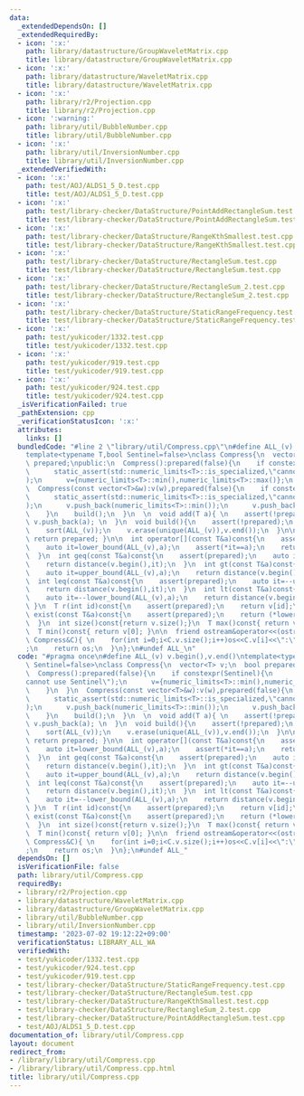 ```yaml
---
data:
  _extendedDependsOn: []
  _extendedRequiredBy:
  - icon: ':x:'
    path: library/datastructure/GroupWaveletMatrix.cpp
    title: library/datastructure/GroupWaveletMatrix.cpp
  - icon: ':x:'
    path: library/datastructure/WaveletMatrix.cpp
    title: library/datastructure/WaveletMatrix.cpp
  - icon: ':x:'
    path: library/r2/Projection.cpp
    title: library/r2/Projection.cpp
  - icon: ':warning:'
    path: library/util/BubbleNumber.cpp
    title: library/util/BubbleNumber.cpp
  - icon: ':x:'
    path: library/util/InversionNumber.cpp
    title: library/util/InversionNumber.cpp
  _extendedVerifiedWith:
  - icon: ':x:'
    path: test/AOJ/ALDS1_5_D.test.cpp
    title: test/AOJ/ALDS1_5_D.test.cpp
  - icon: ':x:'
    path: test/library-checker/DataStructure/PointAddRectangleSum.test.cpp
    title: test/library-checker/DataStructure/PointAddRectangleSum.test.cpp
  - icon: ':x:'
    path: test/library-checker/DataStructure/RangeKthSmallest.test.cpp
    title: test/library-checker/DataStructure/RangeKthSmallest.test.cpp
  - icon: ':x:'
    path: test/library-checker/DataStructure/RectangleSum.test.cpp
    title: test/library-checker/DataStructure/RectangleSum.test.cpp
  - icon: ':x:'
    path: test/library-checker/DataStructure/RectangleSum_2.test.cpp
    title: test/library-checker/DataStructure/RectangleSum_2.test.cpp
  - icon: ':x:'
    path: test/library-checker/DataStructure/StaticRangeFrequency.test.cpp
    title: test/library-checker/DataStructure/StaticRangeFrequency.test.cpp
  - icon: ':x:'
    path: test/yukicoder/1332.test.cpp
    title: test/yukicoder/1332.test.cpp
  - icon: ':x:'
    path: test/yukicoder/919.test.cpp
    title: test/yukicoder/919.test.cpp
  - icon: ':x:'
    path: test/yukicoder/924.test.cpp
    title: test/yukicoder/924.test.cpp
  _isVerificationFailed: true
  _pathExtension: cpp
  _verificationStatusIcon: ':x:'
  attributes:
    links: []
  bundledCode: "#line 2 \"library/util/Compress.cpp\"\n#define ALL_(v) v.begin(),v.end()\n\
    template<typename T,bool Sentinel=false>\nclass Compress{\n  vector<T> v;\n  bool\
    \ prepared;\npublic:\n  Compress():prepared(false){\n    if constexpr(Sentinel){\n\
    \      static_assert(std::numeric_limits<T>::is_specialized,\"cannot use Sentinel\"\
    );\n      v={numeric_limits<T>::min(),numeric_limits<T>::max()};\n    }\n  }\n\
    \  Compress(const vector<T>&w):v(w),prepared(false){\n    if constexpr(Sentinel){\n\
    \      static_assert(std::numeric_limits<T>::is_specialized,\"cannot use Sentinel\"\
    );\n      v.push_back(numeric_limits<T>::min());\n      v.push_back(numeric_limits<T>::max());\n\
    \    }\n    build();\n  }\n  \n  void add(T a){ \n    assert(!prepared);\n   \
    \ v.push_back(a); \n  }\n  void build(){\n    assert(!prepared);\n    prepared=true;\n\
    \    sort(ALL_(v));\n    v.erase(unique(ALL_(v)),v.end());\n  }\n\n  bool is_prepared()const{\
    \ return prepared; }\n\n  int operator[](const T&a)const{\n    assert(prepared);\n\
    \    auto it=lower_bound(ALL_(v),a);\n    assert(*it==a);\n    return distance(v.begin(),it);\n\
    \  }\n  int geq(const T&a)const{\n    assert(prepared);\n    auto it=lower_bound(ALL_(v),a);\n\
    \    return distance(v.begin(),it);\n  }\n  int gt(const T&a)const{\n    assert(prepared);\n\
    \    auto it=upper_bound(ALL_(v),a);\n    return distance(v.begin(),it);\n  }\n\
    \  int leq(const T&a)const{\n    assert(prepared);\n    auto it=--upper_bound(ALL_(v),a);\n\
    \    return distance(v.begin(),it);\n  }\n  int lt(const T&a)const{\n    assert(prepared);\n\
    \    auto it=--lower_bound(ALL_(v),a);\n    return distance(v.begin(),it);\n \
    \ }\n  T r(int id)const{\n    assert(prepared);\n    return v[id];\n  }\n  bool\
    \ exist(const T&a)const{\n    assert(prepared);\n    return (*lower_bound(ALL_(v),a))==a;\n\
    \  }\n  int size()const{return v.size();}\n  T max()const{ return v.back(); }\n\
    \  T min()const{ return v[0]; }\n\n  friend ostream&operator<<(ostream&os, const\
    \ Compress&C){ \n    for(int i=0;i<C.v.size();i++)os<<C.v[i]<<\":\"<<i<<\" \"\
    ;\n    return os;\n  }\n};\n#undef ALL_\n"
  code: "#pragma once\n#define ALL_(v) v.begin(),v.end()\ntemplate<typename T,bool\
    \ Sentinel=false>\nclass Compress{\n  vector<T> v;\n  bool prepared;\npublic:\n\
    \  Compress():prepared(false){\n    if constexpr(Sentinel){\n      static_assert(std::numeric_limits<T>::is_specialized,\"\
    cannot use Sentinel\");\n      v={numeric_limits<T>::min(),numeric_limits<T>::max()};\n\
    \    }\n  }\n  Compress(const vector<T>&w):v(w),prepared(false){\n    if constexpr(Sentinel){\n\
    \      static_assert(std::numeric_limits<T>::is_specialized,\"cannot use Sentinel\"\
    );\n      v.push_back(numeric_limits<T>::min());\n      v.push_back(numeric_limits<T>::max());\n\
    \    }\n    build();\n  }\n  \n  void add(T a){ \n    assert(!prepared);\n   \
    \ v.push_back(a); \n  }\n  void build(){\n    assert(!prepared);\n    prepared=true;\n\
    \    sort(ALL_(v));\n    v.erase(unique(ALL_(v)),v.end());\n  }\n\n  bool is_prepared()const{\
    \ return prepared; }\n\n  int operator[](const T&a)const{\n    assert(prepared);\n\
    \    auto it=lower_bound(ALL_(v),a);\n    assert(*it==a);\n    return distance(v.begin(),it);\n\
    \  }\n  int geq(const T&a)const{\n    assert(prepared);\n    auto it=lower_bound(ALL_(v),a);\n\
    \    return distance(v.begin(),it);\n  }\n  int gt(const T&a)const{\n    assert(prepared);\n\
    \    auto it=upper_bound(ALL_(v),a);\n    return distance(v.begin(),it);\n  }\n\
    \  int leq(const T&a)const{\n    assert(prepared);\n    auto it=--upper_bound(ALL_(v),a);\n\
    \    return distance(v.begin(),it);\n  }\n  int lt(const T&a)const{\n    assert(prepared);\n\
    \    auto it=--lower_bound(ALL_(v),a);\n    return distance(v.begin(),it);\n \
    \ }\n  T r(int id)const{\n    assert(prepared);\n    return v[id];\n  }\n  bool\
    \ exist(const T&a)const{\n    assert(prepared);\n    return (*lower_bound(ALL_(v),a))==a;\n\
    \  }\n  int size()const{return v.size();}\n  T max()const{ return v.back(); }\n\
    \  T min()const{ return v[0]; }\n\n  friend ostream&operator<<(ostream&os, const\
    \ Compress&C){ \n    for(int i=0;i<C.v.size();i++)os<<C.v[i]<<\":\"<<i<<\" \"\
    ;\n    return os;\n  }\n};\n#undef ALL_"
  dependsOn: []
  isVerificationFile: false
  path: library/util/Compress.cpp
  requiredBy:
  - library/r2/Projection.cpp
  - library/datastructure/WaveletMatrix.cpp
  - library/datastructure/GroupWaveletMatrix.cpp
  - library/util/BubbleNumber.cpp
  - library/util/InversionNumber.cpp
  timestamp: '2023-07-02 19:12:22+09:00'
  verificationStatus: LIBRARY_ALL_WA
  verifiedWith:
  - test/yukicoder/1332.test.cpp
  - test/yukicoder/924.test.cpp
  - test/yukicoder/919.test.cpp
  - test/library-checker/DataStructure/StaticRangeFrequency.test.cpp
  - test/library-checker/DataStructure/RectangleSum.test.cpp
  - test/library-checker/DataStructure/RangeKthSmallest.test.cpp
  - test/library-checker/DataStructure/RectangleSum_2.test.cpp
  - test/library-checker/DataStructure/PointAddRectangleSum.test.cpp
  - test/AOJ/ALDS1_5_D.test.cpp
documentation_of: library/util/Compress.cpp
layout: document
redirect_from:
- /library/library/util/Compress.cpp
- /library/library/util/Compress.cpp.html
title: library/util/Compress.cpp
---
```

